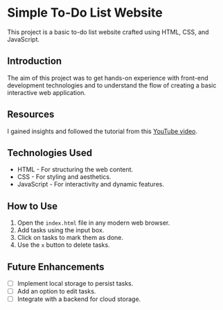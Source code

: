 # Simple To-Do List Website

This project is a basic to-do list website crafted using HTML, CSS, and JavaScript.

## Introduction

The aim of this project was to get hands-on experience with front-end development technologies and to understand the flow of creating a basic interactive web application.

## Resources

I gained insights and followed the tutorial from this [YouTube video](https://youtu.be/G0jO8kUrg-I).

## Technologies Used

* HTML - For structuring the web content.
* CSS - For styling and aesthetics.
* JavaScript - For interactivity and dynamic features.

## How to Use

1. Open the `index.html` file in any modern web browser.
2. Add tasks using the input box.
3. Click on tasks to mark them as done.
4. Use the `x` button to delete tasks.

## Future Enhancements

- [ ] Implement local storage to persist tasks.
- [ ] Add an option to edit tasks.
- [ ] Integrate with a backend for cloud storage.
